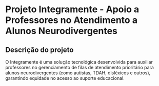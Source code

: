 # Projeto Integramente - Apoio a Professores no Atendimento a Alunos Neurodivergentes
## Descrição do projeto
O Integramente é uma solução tecnológica desenvolvida para auxiliar professores no gerenciamento de filas de atendimento prioritário para alunos neurodivergentes (como autistas, TDAH, disléxicos e outros), garantindo equidade no acesso ao suporte educacional.
